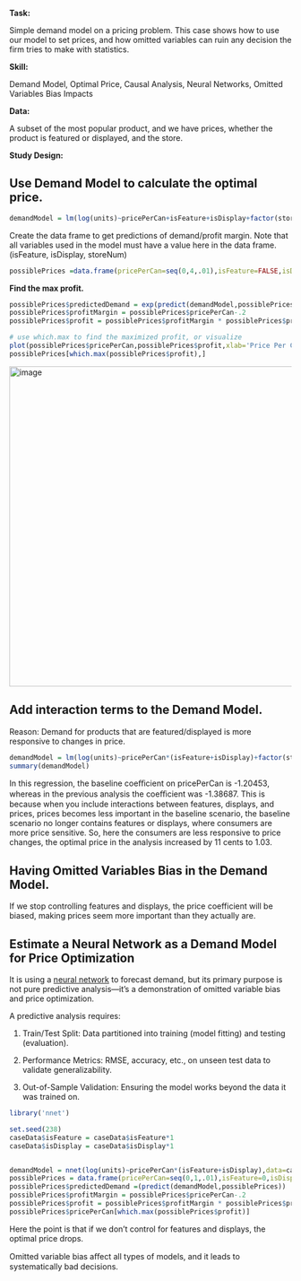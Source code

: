 **Task:**

Simple demand model on a pricing problem. This case shows how to use our model to set prices, and how omitted variables can ruin any decision the firm tries to make with statistics.

**Skill:**

Demand Model, Optimal Price, Causal Analysis, Neural Networks, Omitted Variables Bias Impacts


**Data:**

A subset of the most popular product, and we have prices, whether the product is featured or displayed, and the store.

**Study Design:**

## Use Demand Model to calculate the optimal price. 
```r
demandModel = lm(log(units)~pricePerCan+isFeature+isDisplay+factor(storeNum),data=caseData)
```

Create the data frame to get predictions of demand/profit margin. Note that all variables used in the model must have a value here in the data frame. (isFeature, isDisplay, storeNum)

```r
possiblePrices =data.frame(pricePerCan=seq(0,4,.01),isFeature=FALSE,isDisplay=FALSE,storeNum=3)
```

**Find the max profit.**

```r
possiblePrices$predictedDemand = exp(predict(demandModel,possiblePrices))
possiblePrices$profitMargin = possiblePrices$pricePerCan-.2
possiblePrices$profit = possiblePrices$profitMargin * possiblePrices$predictedDemand

# use which.max to find the maximized profit, or visualize
plot(possiblePrices$pricePerCan,possiblePrices$profit,xlab='Price Per Can',ylab='Expected Profit',type='l')
possiblePrices[which.max(possiblePrices$profit),]
```
<img width="571" alt="image" src="https://github.com/user-attachments/assets/38e0b59b-33be-43f3-b422-67c2f1693105" />


## Add interaction terms to the Demand Model. 
Reason: Demand for products that are featured/displayed is more responsive to changes in price. 
```r
demandModel = lm(log(units)~pricePerCan*(isFeature+isDisplay)+factor(storeNum),data=caseData)
summary(demandModel)
```
In this regression, the baseline coeﬃcient on pricePerCan is -1.20453, whereas in the previous analysis the coeﬃcient was -1.38687. This is because when you include interactions between features, displays, and prices, prices becomes less important in the baseline scenario, the baseline scenario no longer contains features or displays, where consumers are more price sensitive. So, here the consumers are less responsive to price changes, the optimal price in the analysis increased by 11 cents to 1.03.

## Having Omitted Variables Bias in the Demand Model. 

If we stop controlling features and displays, the price coefficient will be biased, making prices seem more important than they actually are.

## Estimate a Neural Network as a Demand Model for Price Optimization

It is using a [neural network](https://www.youtube.com/watch?v=jmmW0F0biz0) to forecast demand, but its primary purpose is not pure predictive analysis—it’s a demonstration of omitted variable bias and price optimization. 

A predictive analysis requires:

1. Train/Test Split: Data partitioned into training (model fitting) and testing (evaluation).

2. Performance Metrics: RMSE, accuracy, etc., on unseen test data to validate generalizability.

3. Out-of-Sample Validation: Ensuring the model works beyond the data it was trained on.

```r
library('nnet')
```

```r
set.seed(238)
caseData$isFeature = caseData$isFeature*1
caseData$isDisplay = caseData$isDisplay*1


demandModel = nnet(log(units)~pricePerCan*(isFeature+isDisplay),data=caseData,subset=storeNum==3, size=4,linout=1,maxit=100000,trace=FALSE)
possiblePrices = data.frame(pricePerCan=seq(0,1,.01),isFeature=0,isDisplay = 0,storeNum = 3)
possiblePrices$predictedDemand =(predict(demandModel,possiblePrices))
possiblePrices$profitMargin = possiblePrices$pricePerCan-.2
possiblePrices$profit = possiblePrices$profitMargin * possiblePrices$predictedDemand
possiblePrices$pricePerCan[which.max(possiblePrices$profit)]
```

Here the point is that if we don’t control for features and displays, the optimal price drops. 

Omitted variable bias aﬀect all types of models, and it leads to systematically bad decisions.


















